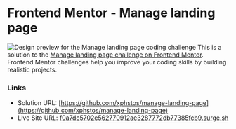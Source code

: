 # Frontend Mentor - Manage landing page

![Design preview for the Manage landing page coding challenge](./design/desktop-preview.jpg)
This is a solution to the [Manage landing page challenge on Frontend Mentor](https://www.frontendmentor.io/challenges/manage-landing-page-SLXqC6P5). Frontend Mentor challenges help you improve your coding skills by building realistic projects.

### Links

- Solution URL: [https://github.com/xphstos/manage-landing-page](https://github.com/xphstos/manage-landing-page)
- Live Site URL: [f0a7dc5702e562770912ae3287772db77385fcb9.surge.sh](https://f0a7dc5702e562770912ae3287772db77385fcb9.surge.sh)

